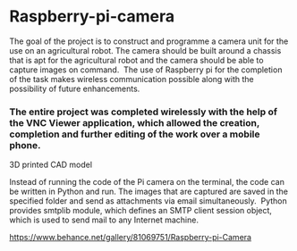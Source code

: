 # Raspberry-pi-camera

The goal of the project is to construct and programme a camera unit for the use on an agricultural robot. 
The camera should be built around a chassis that is apt for the agricultural robot and the camera should be able to capture images on command. 
The use of Raspberry pi for the completion of the task makes wireless communication possible along with the possibility of future enhancements.

### The entire project was completed wirelessly with the help of the VNC Viewer application, which allowed the creation, completion and further editing of the work over a mobile phone. 

3D printed CAD model

Instead of running the code of the Pi camera on the terminal, the code can be written in Python and run.
The images that are captured are saved in the specified folder and send as attachments via email simultaneously. 
Python provides smtplib module, which defines an SMTP client session object, which is used to send mail to any Internet machine.




https://www.behance.net/gallery/81069751/Raspberry-pi-Camera
